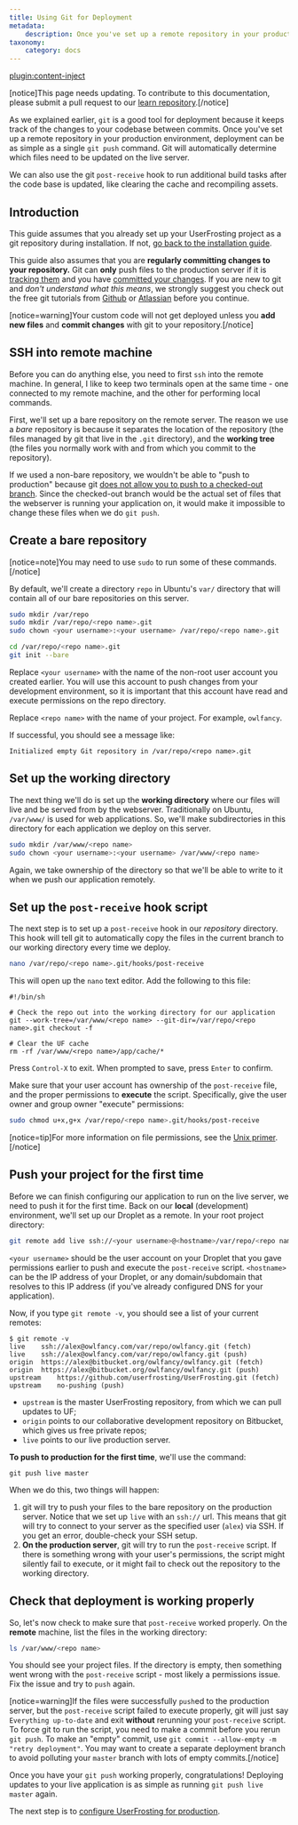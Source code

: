 ```yaml
---
title: Using Git for Deployment
metadata:
    description: Once you've set up a remote repository in your production environment, deployment can be as simple as a single `git push` command.
taxonomy:
    category: docs
---
```

[plugin:content-inject](/modular/_update5.0)

[notice]This page needs updating. To contribute to this documentation, please submit a pull request to our [learn repository](https://github.com/userfrosting/learn/tree/master/pages).[/notice]

As we explained earlier, `git` is a good tool for deployment because it keeps track of the changes to your codebase between commits. Once you've set up a remote repository in your production environment, deployment can be as simple as a single `git push` command. Git will automatically determine which files need to be updated on the live server.

We can also use the git `post-receive` hook to run additional build tasks after the code base is updated, like clearing the cache and recompiling assets.

## Introduction

This guide assumes that you already set up your UserFrosting project as a git repository during installation. If not, [go back to the installation guide](/installation/environment/native).

This guide also assumes that you are **regularly committing changes to your repository.** Git can **only** push files to the production server if it is [tracking them](https://www.atlassian.com/git/tutorials/saving-changes#git-add) and you have [committed your changes](https://www.atlassian.com/git/tutorials/saving-changes#git-commit). If you are new to git and _don't understand what this means_, we strongly suggest you check out the free git tutorials from [Github](https://try.github.io) or [Atlassian](https://www.atlassian.com/git/tutorials/learn-git-with-bitbucket-cloud) before you continue.

[notice=warning]Your custom code will not get deployed unless you **add new files** and **commit changes** with git to your repository.[/notice]

## SSH into remote machine

Before you can do anything else, you need to first `ssh` into the remote machine. In general, I like to keep two terminals open at the same time - one connected to my remote machine, and the other for performing local commands.

First, we'll set up a bare repository on the remote server. The reason we use a _bare_ repository is because it separates the location of the repository (the files managed by git that live in the `.git` directory), and the **working tree** (the files you normally work with and from which you commit to the repository).

If we used a non-bare repository, we wouldn't be able to "push to production" because git [does not allow you to push to a checked-out branch](https://stackoverflow.com/questions/20206502/why-use-a-git-bare-repository-for-website-deployment). Since the checked-out branch would be the actual set of files that the webserver is running your application on, it would make it impossible to change these files when we do `git push`.

## Create a bare repository

[notice=note]You may need to use `sudo` to run some of these commands.[/notice]

By default, we'll create a directory `repo` in Ubuntu's `var/` directory that will contain all of our bare repositories on this server.

```bash
sudo mkdir /var/repo
sudo mkdir /var/repo/<repo name>.git
sudo chown <your username>:<your username> /var/repo/<repo name>.git

cd /var/repo/<repo name>.git
git init --bare
```

Replace `<your username>` with the name of the non-root user account you created earlier. You will use this account to push changes from your development environment, so it is important that this account have read and execute permissions on the repo directory.

Replace `<repo name>` with the name of your project. For example, `owlfancy`.

If successful, you should see a message like:

```
Initialized empty Git repository in /var/repo/<repo name>.git
```

## Set up the working directory

The next thing we'll do is set up the **working directory** where our files will live and be served from by the webserver. Traditionally on Ubuntu, `/var/www/` is used for web applications. So, we'll make subdirectories in this directory for each application we deploy on this server.

```bash
sudo mkdir /var/www/<repo name>
sudo chown <your username>:<your username> /var/www/<repo name>
```

Again, we take ownership of the directory so that we'll be able to write to it when we push our application remotely.

## Set up the `post-receive` hook script

The next step is to set up a `post-receive` hook in our _repository_ directory. This hook will tell git to automatically copy the files in the current branch to our working directory every time we deploy.

```bash
nano /var/repo/<repo name>.git/hooks/post-receive
```

This will open up the `nano` text editor. Add the following to this file:

```
#!/bin/sh

# Check the repo out into the working directory for our application
git --work-tree=/var/www/<repo name> --git-dir=/var/repo/<repo name>.git checkout -f

# Clear the UF cache
rm -rf /var/www/<repo name>/app/cache/*
```

Press `Control-X` to exit. When prompted to save, press `Enter` to confirm.

Make sure that your user account has ownership of the `post-receive` file, and the proper permissions to **execute** the script. Specifically, give the user owner and group owner "execute" permissions:

```bash
sudo chmod u+x,g+x /var/repo/<repo name>.git/hooks/post-receive
```

[notice=tip]For more information on file permissions, see the [Unix primer](/going-live/unix-primer-ubuntu#viewing-and-basic-concepts).[/notice]

## Push your project for the first time

Before we can finish configuring our application to run on the live server, we need to push it for the first time. Back on our **local** (development) environment, we'll set up our Droplet as a remote. In your root project directory:

```bash
git remote add live ssh://<your username>@<hostname>/var/repo/<repo name>.git
```

`<your username>` should be the user account on your Droplet that you gave permissions earlier to push and execute the `post-receive` script. `<hostname>` can be the IP address of your Droplet, or any domain/subdomain that resolves to this IP address (if you've already configured DNS for your application).


Now, if you type `git remote -v`, you should see a list of your current remotes:

```
$ git remote -v
live	ssh://alex@owlfancy.com/var/repo/owlfancy.git (fetch)
live	ssh://alex@owlfancy.com/var/repo/owlfancy.git (push)
origin	https://alex@bitbucket.org/owlfancy/owlfancy.git (fetch)
origin	https://alex@bitbucket.org/owlfancy/owlfancy.git (push)
upstream	https://github.com/userfrosting/UserFrosting.git (fetch)
upstream	no-pushing (push)
```

- `upstream` is the master UserFrosting repository, from which we can pull updates to UF;
- `origin` points to our collaborative development repository on Bitbucket, which gives us free private repos;
- `live` points to our live production server.

**To push to production for the first time**, we'll use the command:

```
git push live master
```

When we do this, two things will happen:

1. git will try to push your files to the bare repository on the production server. Notice that we set up `live` with an `ssh://` url. This means that git will try to connect to your server as the specified user (`alex`) via SSH. If you get an error, double-check your SSH setup.
2. **On the production server**, git will try to run the `post-receive` script. If there is something wrong with your user's permissions, the script might silently fail to execute, or it might fail to check out the repository to the working directory.

## Check that deployment is working properly

So, let's now check to make sure that `post-receive` worked properly. On the **remote** machine, list the files in the working directory:

```bash
ls /var/www/<repo name>
```

You should see your project files. If the directory is empty, then something went wrong with the `post-receive` script - most likely a permissions issue. Fix the issue and try to `push` again.

[notice=warning]If the files were successfully `push`ed to the production server, but the `post-receive` script failed to execute properly, git will just say `Everything up-to-date` and exit **without** rerunning your `post-receive` script. To force git to run the script, you need to make a commit before you rerun `git push`. To make an "empty" commit, use `git commit --allow-empty -m "retry deployment"`. You may want to create a separate deployment branch to avoid polluting your `master` branch with lots of empty commits.[/notice]

Once you have your `git push` working properly, congratulations! Deploying updates to your live application is as simple as running `git push live master` again.

The next step is to [configure UserFrosting for production](/going-live/vps-production-environment/application-setup).
